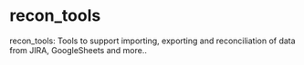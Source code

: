 # recon_tools
 recon_tools: Tools to support importing, exporting and reconciliation of data from JIRA, GoogleSheets and more..
